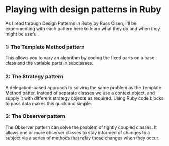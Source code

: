 # Playing with design patterns in Ruby

As I read through Design Patterns In Ruby by Russ Olsen, I'll be experimenting with each pattern here to learn what they do and when they might be useful.

### 1: The Template Method pattern
This allows you to vary an algorithm by coding the fixed parts on a base class and the variable parts in subclasses.

### 2: The Strategy pattern
A delegation-based approach to solving the same problem as the Template Method patter. Instead of separate classes we use a context object, and supply it with different strategy objects as required. Using Ruby code blocks to pass data makes this quick and simple.

### 3: The Observer pattern
The Observer pattern can solve the problem of tightly coupled classes. It allows one or more observer classes to stay informed of changes to a subject via a series of methods that relay those changes when they occur.
